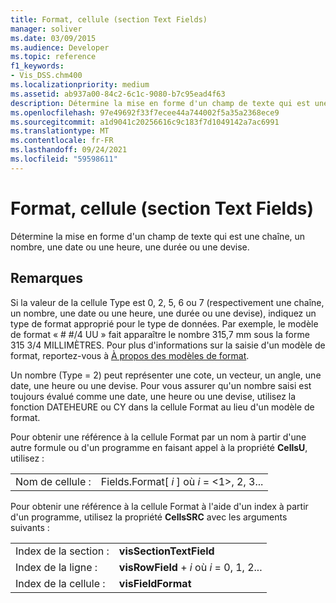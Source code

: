 ```yaml
---
title: Format, cellule (section Text Fields)
manager: soliver
ms.date: 03/09/2015
ms.audience: Developer
ms.topic: reference
f1_keywords:
- Vis_DSS.chm400
ms.localizationpriority: medium
ms.assetid: ab937a00-84c2-6c1c-9080-b7c95ead4f63
description: Détermine la mise en forme d'un champ de texte qui est une chaîne, un nombre, une date ou une heure, une durée ou une devise.
ms.openlocfilehash: 97e49692f33f7ecee44a744002f5a35a2368ece9
ms.sourcegitcommit: a1d9041c20256616c9c183f7d1049142a7ac6991
ms.translationtype: MT
ms.contentlocale: fr-FR
ms.lasthandoff: 09/24/2021
ms.locfileid: "59598611"
---
```

# <a name="format-cell-text-fields-section"></a>Format, cellule (section Text Fields)

Détermine la mise en forme d'un champ de texte qui est une chaîne, un nombre, une date ou une heure, une durée ou une devise.
  
## <a name="remarks"></a>Remarques

Si la valeur de la cellule Type est 0, 2, 5, 6 ou 7 (respectivement une chaîne, un nombre, une date ou une heure, une durée ou une devise), indiquez un type de format approprié pour le type de données. Par exemple, le modèle de format « # #/4 UU » fait apparaître le nombre 315,7 mm sous la forme 315 3/4 MILLIMÈTRES. Pour plus d'informations sur la saisie d'un modèle de format, reportez-vous à [À propos des modèles de format](about-format-pictures.md).
  
Un nombre (Type = 2) peut représenter une cote, un vecteur, un angle, une date, une heure ou une devise. Pour vous assurer qu'un nombre saisi est toujours évalué comme une date, une heure ou une devise, utilisez la fonction DATEHEURE ou CY dans la cellule Format au lieu d'un modèle de format.
  
Pour obtenir une référence à la cellule Format par un nom à partir d'une autre formule ou d'un programme en faisant appel à la propriété **CellsU**, utilisez : 
  
|||
|:-----|:-----|
| Nom de cellule :  <br/> | Fields.Format[  *i*  ] où  *i*  = <1>, 2, 3...  <br/> |
   
Pour obtenir une référence à la cellule Format à l'aide d'un index à partir d'un programme, utilisez la propriété **CellsSRC** avec les arguments suivants : 
  
|||
|:-----|:-----|
| Index de la section :  <br/> |**visSectionTextField** <br/> |
| Index de la ligne :  <br/> |**visRowField**  +   *i* où *i* = 0, 1, 2...  <br/> |
| Index de la cellule :  <br/> |**visFieldFormat** <br/> |
   

